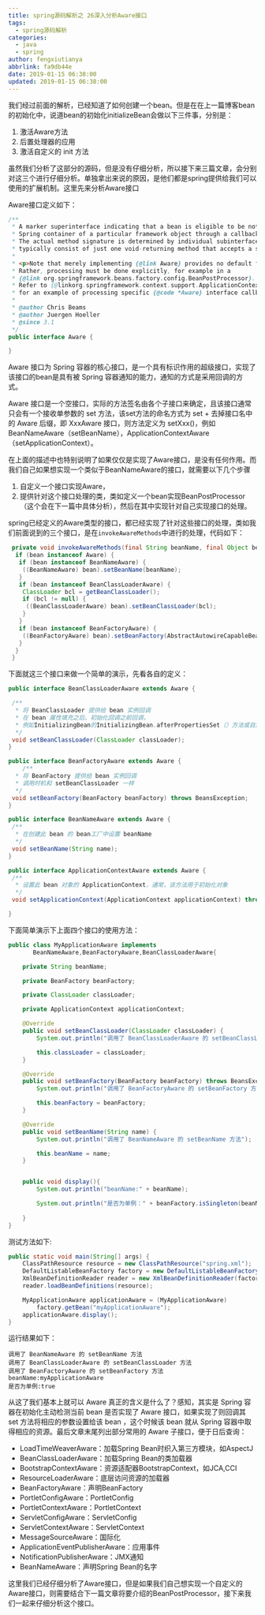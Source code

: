 ```yaml
---
title: spring源码解析之 26深入分析Aware接口
tags:
  - spring源码解析
categories:
  - java
  - spring
author: fengxiutianya
abbrlink: fa9db44e
date: 2019-01-15 06:38:00
updated: 2019-01-15 06:38:00
---
```

我们经过前面的解析，已经知道了如何创建一个bean。但是在在上一篇博客bean的初始化中，说道bean的初始化initializeBean会做以下三件事，分别是：

1. 激活Aware方法
2. 后置处理器的应用
3. 激活自定义的 init 方法

虽然我们分析了这部分的源码，但是没有仔细分析，所以接下来三篇文章，会分别对这三个进行仔细分析。单独拿出来说的原因，是他们都是spring提供给我们可以使用的扩展机制。这里先来分析Aware接口
<!-- more -->

Aware接口定义如下：

```java
/**
 * A marker superinterface indicating that a bean is eligible to be notified by the
 * Spring container of a particular framework object through a callback-style method.
 * The actual method signature is determined by individual subinterfaces but should
 * typically consist of just one void-returning method that accepts a single argument.
 *
 * <p>Note that merely implementing {@link Aware} provides no default functionality.
 * Rather, processing must be done explicitly, for example in a
 * {@link org.springframework.beans.factory.config.BeanPostProcessor}.
 * Refer to {@linkorg.springframework.context.support.ApplicationContextAwareProcessor}
 * for an example of processing specific {@code *Aware} interface callbacks.
 *
 * @author Chris Beams
 * @author Juergen Hoeller
 * @since 3.1
 */
public interface Aware {

}
```

Aware 接口为 Spring 容器的核心接口，是一个具有标识作用的超级接口，实现了该接口的bean是具有被 Spring 容器通知的能力，通知的方式是采用回调的方式。

Aware 接口是一个空接口，实际的方法签名由各个子接口来确定，且该接口通常只会有一个接收单参数的 set 方法，该set方法的命名方式为 set + 去掉接口名中的 Aware 后缀，即 XxxAware 接口，则方法定义为 setXxx()，例如 BeanNameAware（setBeanName），ApplicationContextAware（setApplicationContext）。

在上面的描述中也特别说明了如果仅仅是实现了Aware接口，是没有任何作用。而我们自己如果想实现一个类似于BeanNameAware的接口，就需要以下几个步骤

1. 自定义一个接口实现Aware，
2. 提供针对这个接口处理的类，类如定义一个bean实现BeanPostProcessor（这个会在下一篇中具体分析），然后在其中实现针对自己实现接口的处理。

spring已经定义的Aware类型的接口，都已经实现了针对这些接口的处理，类如我们前面说到的三个接口，是在`invokeAwareMethods`中进行的处理，代码如下：

```java
 private void invokeAwareMethods(final String beanName, final Object bean) {
  if (bean instanceof Aware) {
   if (bean instanceof BeanNameAware) {
    ((BeanNameAware) bean).setBeanName(beanName);
   }
   if (bean instanceof BeanClassLoaderAware) {
    ClassLoader bcl = getBeanClassLoader();
    if (bcl != null) {
     ((BeanClassLoaderAware) bean).setBeanClassLoader(bcl);
    }
   }
   if (bean instanceof BeanFactoryAware) {
    ((BeanFactoryAware) bean).setBeanFactory(AbstractAutowireCapableBeanFactory.this);
   }
  }
 }
```

下面就这三个接口来做一个简单的演示，先看各自的定义：

```java
public interface BeanClassLoaderAware extends Aware {

 /**
  * 将 BeanClassLoader 提供给 bean 实例回调
  * 在 bean 属性填充之后、初始化回调之前回调，
  * 例如InitializingBean的InitializingBean.afterPropertiesSet（）方法或自定义init方法
  */
 void setBeanClassLoader(ClassLoader classLoader);
}

public interface BeanFactoryAware extends Aware {
    /**
  * 将 BeanFactory 提供给 bean 实例回调
  * 调用时机和 setBeanClassLoader 一样
  */
 void setBeanFactory(BeanFactory beanFactory) throws BeansException;
}

public interface BeanNameAware extends Aware {
 /**
  * 在创建此 bean 的 bean工厂中设置 beanName
  */
 void setBeanName(String name);
}

public interface ApplicationContextAware extends Aware {
 /**
  * 设置此 bean 对象的 ApplicationContext，通常，该方法用于初始化对象
  */
 void setApplicationContext(ApplicationContext applicationContext) throws BeansException;

}
```

下面简单演示下上面四个接口的使用方法：

```java
public class MyApplicationAware implements 
       BeanNameAware,BeanFactoryAware,BeanClassLoaderAware{

    private String beanName;

    private BeanFactory beanFactory;

    private ClassLoader classLoader;

    private ApplicationContext applicationContext;

    @Override
    public void setBeanClassLoader(ClassLoader classLoader) {
        System.out.println("调用了 BeanClassLoaderAware 的 setBeanClassLoader 方法");

        this.classLoader = classLoader;
    }

    @Override
    public void setBeanFactory(BeanFactory beanFactory) throws BeansException {
        System.out.println("调用了 BeanFactoryAware 的 setBeanFactory 方法");

        this.beanFactory = beanFactory;
    }

    @Override
    public void setBeanName(String name) {
        System.out.println("调用了 BeanNameAware 的 setBeanName 方法");

        this.beanName = name;
    }


    public void display(){
        System.out.println("beanName:" + beanName);

        System.out.println("是否为单例：" + beanFactory.isSingleton(beanName));
        
    }
}
```

测试方法如下:

```java
public static void main(String[] args) {
    ClassPathResource resource = new ClassPathResource("spring.xml");
    DefaultListableBeanFactory factory = new DefaultListableBeanFactory();
    XmlBeanDefinitionReader reader = new XmlBeanDefinitionReader(factory);
    reader.loadBeanDefinitions(resource);

    MyApplicationAware applicationAware = (MyApplicationAware) 
        factory.getBean("myApplicationAware");
    applicationAware.display();
}
```

运行结果如下：

```
调用了 BeanNameAware 的 setBeanName 方法
调用了 BeanClassLoaderAware 的 setBeanClassLoader 方法
调用了 BeanFactoryAware 的 setBeanFactory 方法
beanName:myApplicationAware
是否为单例:true
```

从这了我们基本上就可以 Aware 真正的含义是什么了？感知，其实是 Spring 容器在初始化主动检测当前 bean 是否实现了 Aware 接口，如果实现了则回调其 set 方法将相应的参数设置给该 bean ，这个时候该 bean 就从 Spring 容器中取得相应的资源。最后文章末尾列出部分常用的 Aware 子接口，便于日后查询：

- LoadTimeWeaverAware：加载Spring Bean时织入第三方模块，如AspectJ
- BeanClassLoaderAware：加载Spring Bean的类加载器
- BootstrapContextAware：资源适配器BootstrapContext，如JCA,CCI
- ResourceLoaderAware：底层访问资源的加载器
- BeanFactoryAware：声明BeanFactory
- PortletConfigAware：PortletConfig
- PortletContextAware：PortletContext
- ServletConfigAware：ServletConfig
- ServletContextAware：ServletContext
- MessageSourceAware：国际化
- ApplicationEventPublisherAware：应用事件
- NotificationPublisherAware：JMX通知
- BeanNameAware：声明Spring Bean的名字

这里我们已经仔细分析了Aware接口，但是如果我们自己想实现一个自定义的Aware接口，则需要结合下一篇文章将要介绍的BeanPostProcessor，接下来我们一起来仔细分析这个接口。